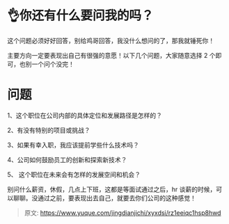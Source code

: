 # 👌你还有什么要问我的吗？

这个问题必须好好回答，别给鸡哥回答，我没什么想问的了，那我就锤死你！

主要方向一定要表现出自己有很强的意愿！以下几个问题，大家随意选择 2 个即可，也别一个问个没完！

# 问题
1、这个职位在公司内部的具体定位和发展路径是怎样的？

2、有没有特别的项目或挑战？

3、如果有幸入职，我应该提前学些什么技术吗？

4、公司如何鼓励员工的创新和探索新技术？

5、 这个职位在未来会有怎样的发展空间和机会？



别问什么薪资，休假，几点上下班，这都是等面试通过之后，hr 谈薪的时候，可以聊聊。没通过之前，要表现出去自己，就要去你们公司的这种感觉！



> 原文: <https://www.yuque.com/jingdianjichi/xyxdsi/rz1eeiqc1hsp8hwd>